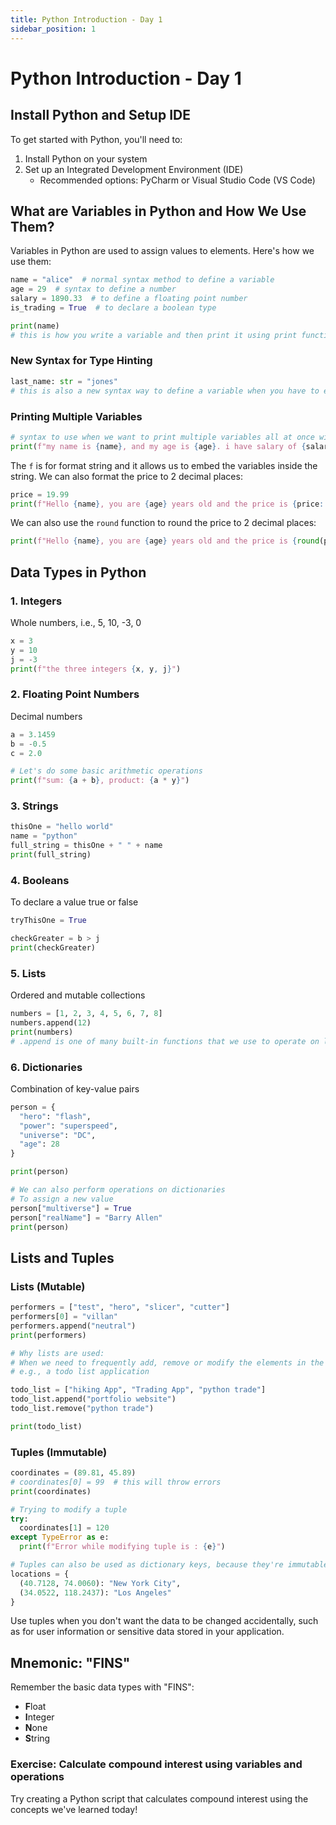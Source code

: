 ```yaml
---
title: Python Introduction - Day 1
sidebar_position: 1
---
```


# Python Introduction - Day 1

## Install Python and Setup IDE

To get started with Python, you'll need to:

1. Install Python on your system
2. Set up an Integrated Development Environment (IDE)
   - Recommended options: PyCharm or Visual Studio Code (VS Code)

## What are Variables in Python and How We Use Them?

Variables in Python are used to assign values to elements. Here's how we use them:

```python
name = "alice"  # normal syntax method to define a variable
age = 29  # syntax to define a number
salary = 1890.33  # to define a floating point number
is_trading = True  # to declare a boolean type 

print(name)
# this is how you write a variable and then print it using print function
```

### New Syntax for Type Hinting

```python
last_name: str = "jones" 
# this is also a new syntax way to define a variable when you have to explicitly define a variable with a type
```

### Printing Multiple Variables

```python
# syntax to use when we want to print multiple variables all at once with some string 
print(f"my name is {name}, and my age is {age}. i have salary of {salary}")
```

The `f` is for format string and it allows us to embed the variables inside the string. We can also format the price to 2 decimal places:

```python
price = 19.99
print(f"Hello {name}, you are {age} years old and the price is {price:.2f}")
```

We can also use the `round` function to round the price to 2 decimal places:

```python
print(f"Hello {name}, you are {age} years old and the price is {round(price, 2)} and is trading {is_trading}")
```

## Data Types in Python

### 1. Integers
Whole numbers, i.e., 5, 10, -3, 0

```python
x = 3
y = 10
j = -3
print(f"the three integers {x, y, j}")
```

### 2. Floating Point Numbers
Decimal numbers

```python
a = 3.1459
b = -0.5
c = 2.0

# Let's do some basic arithmetic operations
print(f"sum: {a + b}, product: {a * y}")
```

### 3. Strings

```python
thisOne = "hello world"
name = "python"
full_string = thisOne + " " + name
print(full_string)
```

### 4. Booleans
To declare a value true or false

```python
tryThisOne = True

checkGreater = b > j
print(checkGreater)
```

### 5. Lists
Ordered and mutable collections

```python
numbers = [1, 2, 3, 4, 5, 6, 7, 8]
numbers.append(12)
print(numbers)
# .append is one of many built-in functions that we use to operate on lists 
```

### 6. Dictionaries
Combination of key-value pairs

```python
person = {
  "hero": "flash",
  "power": "superspeed",
  "universe": "DC",
  "age": 28
}

print(person)

# We can also perform operations on dictionaries
# To assign a new value 
person["multiverse"] = True
person["realName"] = "Barry Allen"
print(person)
```

## Lists and Tuples

### Lists (Mutable)

```python
performers = ["test", "hero", "slicer", "cutter"] 
performers[0] = "villan"
performers.append("neutral")
print(performers)

# Why lists are used:
# When we need to frequently add, remove or modify the elements in the lists
# e.g., a todo list application

todo_list = ["hiking App", "Trading App", "python trade"]
todo_list.append("portfolio website")
todo_list.remove("python trade")

print(todo_list)
```

### Tuples (Immutable)

```python
coordinates = (89.81, 45.89)
# coordinates[0] = 99  # this will throw errors 
print(coordinates)

# Trying to modify a tuple
try:
  coordinates[1] = 120
except TypeError as e:
  print(f"Error while modifying tuple is : {e}")

# Tuples can also be used as dictionary keys, because they're immutable 
locations = {
  (40.7128, 74.0060): "New York City",
  (34.0522, 118.2437): "Los Angeles"
}
```

Use tuples when you don't want the data to be changed accidentally, such as for user information or sensitive data stored in your application.

## Mnemonic: "FINS"

Remember the basic data types with "FINS":
- **F**loat
- **I**nteger
- **N**one
- **S**tring

### Exercise: Calculate compound interest using variables and operations

Try creating a Python script that calculates compound interest using the concepts we've learned today!